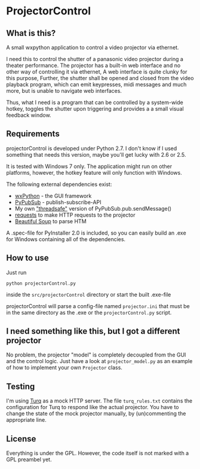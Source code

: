 # ProjectorControl

## What is this?

A small wxpython application to control a video projector via ethernet.

I need this to control the shutter of a panasonic video projector during a
theater performance. The projector has a built-in web interface and no other
way of controlling it via ethernet, A web interface is quite clunky for this
purpose, Further, the shutter shall be opened and closed from the video playback
program, which can emit keypresses, midi messages and much more, but is unable
to navigate web interfaces.

Thus, what I need is a program that can be controlled by a system-wide hotkey,
toggles the shutter upon triggering and provides a a small visual feedback
window.

## Requirements

projectorControl is developed under Python 2.7. I don't know if I used something that needs
this version, maybe you'll get lucky with 2.6 or 2.5.

It is tested with Windows 7 only. The application might run on other platforms, however, the hotkey feature will only function with Windows.

The following external dependencies exist:

+ [wxPython](http://www.wxpython.org) - the GUI framework
+ [PyPubSub](http://pypi.python.org/pypi/PyPubSub) - publish-subscribe-API
+ My own ["threadsafe"](https://bitbucket.org/gordonkoschinsky/threadsafepubsub/overview)
version of PyPubSub.pub.sendMessage()
+ [requests](http://python-requests.org) to make HTTP requests to the projector
+ [Beautiful Soup](http://www.crummy.com/software/BeautifulSoup/) to parse HTM

A .spec-file for PyInstaller 2.0 is included, so you can easily build an .exe
for Windows containing all of the dependencies.

## How to use

Just run

`python projectorControl.py`

inside the `src/projectorControl` directory
or start the built .exe-file

projectorControl will parse a config-file named `projector.ini` that must be in
the same directory
as the .exe or the `projectorControl.py` script.

## I need something like this, but I got a different projector

No problem, the projector "model" is completely decoupled from the GUI and the
control logic. Just have a look at `projector_model.py` as an example of how to
implement your own `Projector` class.

## Testing

I'm using [Turq](https://github.com/vfaronov/turq) as a mock HTTP server. The
file `turq_rules.txt` contains the configuration for Turq to respond like the
actual projector. You have to change the state of the mock projector manually,
by (un)commenting the appropriate line.

## License

Everything is under the GPL. However, the code itself is not marked with a GPL preambel yet.
